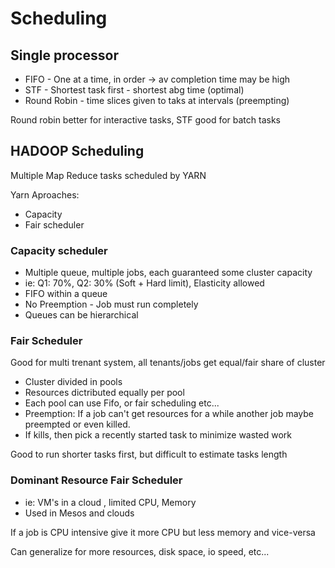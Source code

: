 # Scheduling

## Single processor
- FIFO - One at a time, in order -> av completion time may be high
- STF - Shortest task first - shortest abg time (optimal)
- Round Robin - time slices given to taks at intervals (preempting)

Round robin better for interactive tasks, STF good for batch tasks

## HADOOP Scheduling
Multiple Map Reduce tasks scheduled by YARN

Yarn Aproaches:
- Capacity 
- Fair scheduler 

### Capacity scheduler
- Multiple queue, multiple jobs, each guaranteed some cluster capacity
- ie: Q1: 70%, Q2: 30% (Soft + Hard limit), Elasticity allowed 
- FIFO within a queue
- No Preemption - Job must run completely
- Queues can be hierarchical

### Fair Scheduler
Good for multi trenant system, all tenants/jobs get equal/fair share of cluster

- Cluster divided in pools
- Resources dictributed equally per pool
- Each pool can use Fifo, or fair scheduling etc...
- Preemption: If a job can't get resources for a while another job maybe preempted or even killed.
- If kills, then pick a recently started task to minimize wasted work

Good to run shorter tasks first, but difficult to estimate tasks length

### Dominant Resource Fair Scheduler
- ie: VM's in a cloud , limited CPU, Memory
- Used in Mesos and clouds

If a job is CPU intensive give it more CPU but less memory and vice-versa

Can generalize for more resources, disk space, io speed,  etc...


